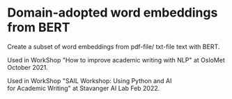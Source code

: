 # Domain-adopted word embeddings from BERT

Create a subset of word embeddings from pdf-file/ txt-file text with BERT. 

Used in WorkShop "How to improve academic writing with NLP" at OsloMet October 2021. 

Used in WorkShop "SAIL Workshop: Using Python and AI for Academic Writing" at Stavanger AI Lab Feb 2022. 

